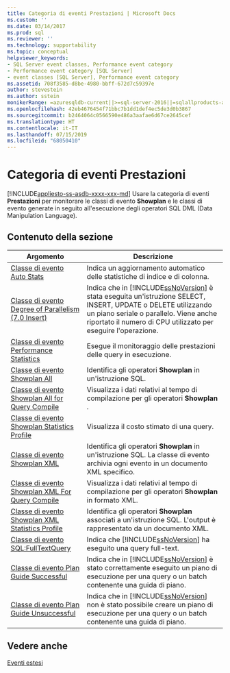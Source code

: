 ```yaml
---
title: Categoria di eventi Prestazioni | Microsoft Docs
ms.custom: ''
ms.date: 03/14/2017
ms.prod: sql
ms.reviewer: ''
ms.technology: supportability
ms.topic: conceptual
helpviewer_keywords:
- SQL Server event classes, Performance event category
- Performance event category [SQL Server]
- event classes [SQL Server], Performance event category
ms.assetid: 708f3585-d8be-4980-bbff-672d7c59397e
author: stevestein
ms.author: sstein
monikerRange: =azuresqldb-current||>=sql-server-2016||=sqlallproducts-allversions||>=sql-server-linux-2017||=azuresqldb-mi-current
ms.openlocfilehash: 42eb4676454f71bbc7b1dd1def4ec5de3d0b3867
ms.sourcegitcommit: b2464064c0566590e486a3aafae6d67ce2645cef
ms.translationtype: HT
ms.contentlocale: it-IT
ms.lasthandoff: 07/15/2019
ms.locfileid: "68050410"
---
```

# <a name="performance-event-category"></a>Categoria di eventi Prestazioni
[!INCLUDE[appliesto-ss-asdb-xxxx-xxx-md](../../includes/appliesto-ss-asdb-xxxx-xxx-md.md)]
  Usare la categoria di eventi **Prestazioni** per monitorare le classi di evento **Showplan** e le classi di evento generate in seguito all'esecuzione degli operatori SQL DML (Data Manipulation Language).  
  
## <a name="in-this-section"></a>Contenuto della sezione  
  
|Argomento|Descrizione|  
|-----------|-----------------|  
|[Classe di evento Auto Stats](../../relational-databases/event-classes/auto-stats-event-class.md)|Indica un aggiornamento automatico delle statistiche di indice e di colonna.|  
|[Classe di evento Degree of Parallelism &#40;7.0 Insert&#41;](../../relational-databases/event-classes/degree-of-parallelism-7-0-insert-event-class.md)|Indica che in [!INCLUDE[ssNoVersion](../../includes/ssnoversion-md.md)] è stata eseguita un'istruzione SELECT, INSERT, UPDATE o DELETE utilizzando un piano seriale o parallelo. Viene anche riportato il numero di CPU utilizzato per eseguire l'operazione.|  
|[Classe di evento Performance Statistics](../../relational-databases/event-classes/performance-statistics-event-class.md)|Esegue il monitoraggio delle prestazioni delle query in esecuzione.|  
|[Classe di evento Showplan All](../../relational-databases/event-classes/showplan-all-event-class.md)|Identifica gli operatori **Showplan** in un'istruzione SQL.|  
|[Classe di evento Showplan All for Query Compile](../../relational-databases/event-classes/showplan-all-for-query-compile-event-class.md)|Visualizza i dati relativi al tempo di compilazione per gli operatori **Showplan** .|  
|[Classe di evento Showplan Statistics Profile](../../relational-databases/event-classes/showplan-statistics-profile-event-class.md)|Visualizza il costo stimato di una query.|  
|[Classe di evento Showplan XML](../../relational-databases/event-classes/showplan-xml-event-class.md)|Identifica gli operatori **Showplan** in un'istruzione SQL. La classe di evento archivia ogni evento in un documento XML specifico.|  
|[Classe di evento Showplan XML For Query Compile](../../relational-databases/event-classes/showplan-xml-for-query-compile-event-class.md)|Visualizza i dati relativi al tempo di compilazione per gli operatori **Showplan** in formato XML.|  
|[Classe di evento Showplan XML Statistics Profile](../../relational-databases/event-classes/showplan-xml-statistics-profile-event-class.md)|Identifica gli operatori **Showplan** associati a un'istruzione SQL. L'output è rappresentato da un documento XML.|  
|[Classe di evento SQL:FullTextQuery](../../relational-databases/event-classes/sql-fulltextquery-event-class.md)|Indica che [!INCLUDE[ssNoVersion](../../includes/ssnoversion-md.md)] ha eseguito una query full-text.|  
|[Classe di evento Plan Guide Successful](../../relational-databases/event-classes/plan-guide-successful-event-class.md)|Indica che in [!INCLUDE[ssNoVersion](../../includes/ssnoversion-md.md)] è stato correttamente eseguito un piano di esecuzione per una query o un batch contenente una guida di piano.|  
|[Classe di evento Plan Guide Unsuccessful](../../relational-databases/event-classes/plan-guide-unsuccessful-event-class.md)|Indica che in [!INCLUDE[ssNoVersion](../../includes/ssnoversion-md.md)] non è stato possibile creare un piano di esecuzione per una query o un batch contenente una guida di piano.|  
  
## <a name="see-also"></a>Vedere anche  
 [Eventi estesi](../../relational-databases/extended-events/extended-events.md)  
  
  

